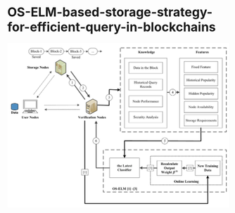# OS-ELM-based-storage-strategy-for-efficient-query-in-blockchains


![f2](https://github.com/jiadayu123/OS-ELM-based-storage-strategy-for-efficient-query-in-blockchains/blob/master/figs/f2.png)
